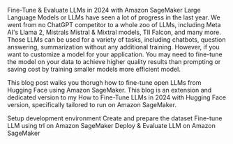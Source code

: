 Fine-Tune & Evaluate LLMs in 2024 with Amazon SageMaker Large Language Models or LLMs have seen a lot of progress in the last year. We went from no ChatGPT competitor to a whole zoo of LLMs, including Meta AI's Llama 2, Mistrals Mistral & Mixtral models, TII Falcon, and many more. Those LLMs can be used for a variety of tasks, including chatbots, question answering, summarization without any additional training. However, if you want to customize a model for your application. You may need to fine-tune the model on your data to achieve higher quality results than prompting or saving cost by training smaller models more efficient model.

This blog post walks you thorugh how to fine-tune open LLMs from Hugging Face using Amazon SageMaker. This blog is an extension and dedicated version to my How to Fine-Tune LLMs in 2024 with Hugging Face version, specifically tailored to run on Amazon SageMaker.

Setup development environment Create and prepare the dataset Fine-tune LLM using trl on Amazon SageMaker Deploy & Evaluate LLM on Amazon SageMaker
